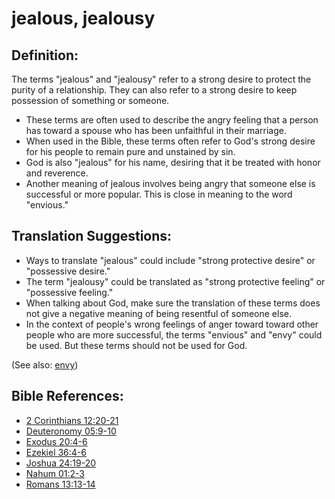 # jealous, jealousy #

## Definition: ##

The terms "jealous" and "jealousy" refer to a strong desire to protect the purity of a relationship. They can also refer to a strong desire to keep possession of something or someone.

* These terms are often used to describe the angry feeling that a person has toward a spouse who has been unfaithful in their marriage.
* When used in the Bible, these terms often refer to God's strong desire for his people to remain pure and unstained by sin.
* God is also "jealous" for his name, desiring that it be treated with honor and reverence.
* Another meaning of jealous involves being angry that someone else is successful or more popular. This is close in meaning to the word "envious."

## Translation Suggestions: ##

* Ways to translate "jealous" could include "strong protective desire" or "possessive desire." 
* The term "jealousy" could be translated as "strong protective feeling" or "possessive feeling."
* When talking about God, make sure the translation of these terms does not give a negative meaning of being resentful of someone else.
* In the context of people's wrong feelings of anger toward toward other people who are more successful, the terms "envious" and "envy" could be used. But these terms should not be used for God.

(See also: [envy](../other/envy.md))

## Bible References: ##

* [2 Corinthians 12:20-21](en/tn/2co/help/12/20)
* [Deuteronomy 05:9-10](en/tn/deu/help/05/09)
* [Exodus 20:4-6](en/tn/exo/help/20/04)
* [Ezekiel 36:4-6](en/tn/ezk/help/36/04)
* [Joshua 24:19-20](en/tn/jos/help/24/19)
* [Nahum 01:2-3](en/tn/nam/help/01/02)
* [Romans 13:13-14](en/tn/rom/help/13/13)